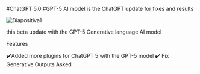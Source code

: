 #ChatGPT 5.0
#GPT-5 AI model is the ChatGPT update for fixes and results


![Diapositiva1](https://user-images.githubusercontent.com/128546115/230747914-99594136-154c-4fc1-aad7-dccf3ea786cf.PNG)



this beta update with the GPT-5 Generative language AI model



Features

✔️Added more plugins for ChatGPT 5 with the GPT-5 model
✔️ Fix Generative Outputs Asked
